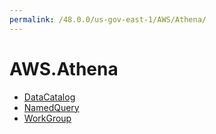 ```yaml
---
permalink: /48.0.0/us-gov-east-1/AWS/Athena/
---
```


# AWS.Athena



* [DataCatalog](DataCatalog.md)
* [NamedQuery](NamedQuery.md)
* [WorkGroup](WorkGroup.md)